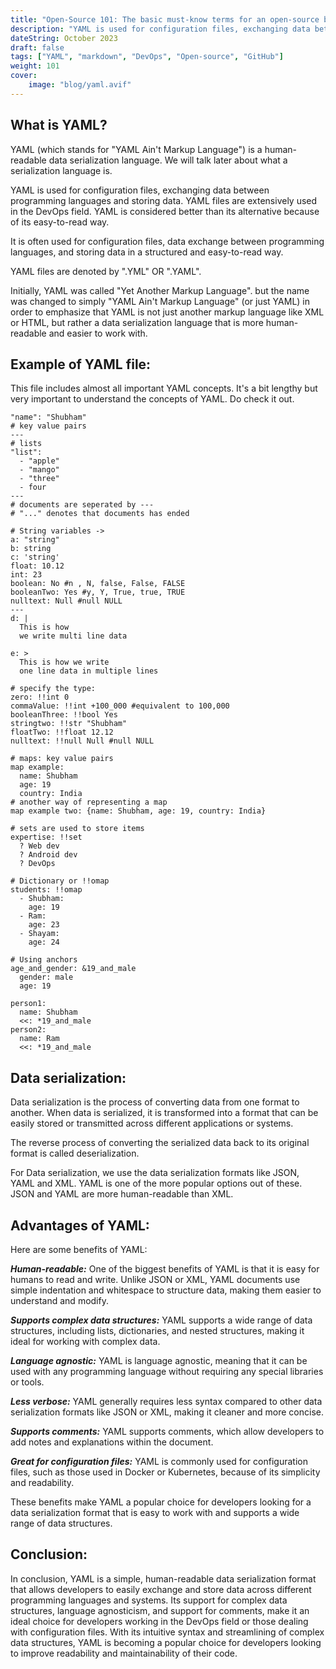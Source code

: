 ```yaml
---
title: "Open-Source 101: The basic must-know terms for an open-source beginner"
description: "YAML is used for configuration files, exchanging data between programming languages and storing data. YAML files are extensively used in the DevOps field. YAML is considered better than its alternative because of its easy-to-read way."
dateString: October 2023
draft: false
tags: ["YAML", "markdown", "DevOps", "Open-source", "GitHub"]
weight: 101
cover:
    image: "blog/yaml.avif"
---
```


## What is YAML?
YAML (which stands for "YAML Ain't Markup Language") is a human-readable data serialization language. We will talk later about what a serialization language is.

YAML is used for configuration files, exchanging data between programming languages and storing data. YAML files are extensively used in the DevOps field. YAML is considered better than its alternative because of its easy-to-read way.

It is often used for configuration files, data exchange between programming languages, and storing data in a structured and easy-to-read way.

YAML files are denoted by ".YML" OR ".YAML".

Initially, YAML was called "Yet Another Markup Language". but the name was changed to simply "YAML Ain't Markup Language" (or just YAML) in order to emphasize that YAML is not just another markup language like XML or HTML, but rather a data serialization language that is more human-readable and easier to work with.

## Example of YAML file:
This file includes almost all important YAML concepts. It's a bit lengthy but very important to understand the concepts of YAML. Do check it out.


```
"name": "Shubham"
# key value pairs
---
# lists
"list":
  - "apple"
  - "mango"
  - "three"
  - four
---
# documents are seperated by ---
# "..." denotes that documents has ended

# String variables ->
a: "string"
b: string
c: 'string'
float: 10.12
int: 23
boolean: No #n , N, false, False, FALSE
booleanTwo: Yes #y, Y, True, true, TRUE
nulltext: Null #null NULL
---
d: |
  This is how 
  we write multi line data

e: >
  This is how we write
  one line data in multiple lines

# specify the type:
zero: !!int 0
commaValue: !!int +100_000 #equivalent to 100,000
booleanThree: !!bool Yes
stringtwo: !!str "Shubham"
floatTwo: !!float 12.12
nulltext: !!null Null #null NULL

# maps: key value pairs
map example:
  name: Shubham
  age: 19
  country: India
# another way of representing a map
map example two: {name: Shubham, age: 19, country: India}

# sets are used to store items
expertise: !!set
  ? Web dev
  ? Android dev
  ? DevOps

# Dictionary or !!omap
students: !!omap
  - Shubham:
    age: 19
  - Ram:
    age: 23
  - Shayam:
    age: 24

# Using anchors
age_and_gender: &19_and_male
  gender: male
  age: 19

person1:
  name: Shubham
  <<: *19_and_male
person2:
  name: Ram
  <<: *19_and_male
```


## Data serialization:
Data serialization is the process of converting data from one format to another. When data is serialized, it is transformed into a format that can be easily stored or transmitted across different applications or systems.

The reverse process of converting the serialized data back to its original format is called deserialization.

For Data serialization, we use the data serialization formats like JSON, YAML and XML. YAML is one of the more popular options out of these. JSON and YAML are more human-readable than XML.

## Advantages of YAML:
Here are some benefits of YAML:

***Human-readable:*** One of the biggest benefits of YAML is that it is easy for humans to read and write. Unlike JSON or XML, YAML documents use simple indentation and whitespace to structure data, making them easier to understand and modify.

***Supports complex data structures:*** YAML supports a wide range of data structures, including lists, dictionaries, and nested structures, making it ideal for working with complex data.

***Language agnostic:*** YAML is language agnostic, meaning that it can be used with any programming language without requiring any special libraries or tools.

***Less verbose:*** YAML generally requires less syntax compared to other data serialization formats like JSON or XML, making it cleaner and more concise.

***Supports comments:*** YAML supports comments, which allow developers to add notes and explanations within the document.

***Great for configuration files:*** YAML is commonly used for configuration files, such as those used in Docker or Kubernetes, because of its simplicity and readability.

These benefits make YAML a popular choice for developers looking for a data serialization format that is easy to work with and supports a wide range of data structures.

## Conclusion:
In conclusion, YAML is a simple, human-readable data serialization format that allows developers to easily exchange and store data across different programming languages and systems. Its support for complex data structures, language agnosticism, and support for comments, make it an ideal choice for developers working in the DevOps field or those dealing with configuration files. With its intuitive syntax and streamlining of complex data structures, YAML is becoming a popular choice for developers looking to improve readability and maintainability of their code.